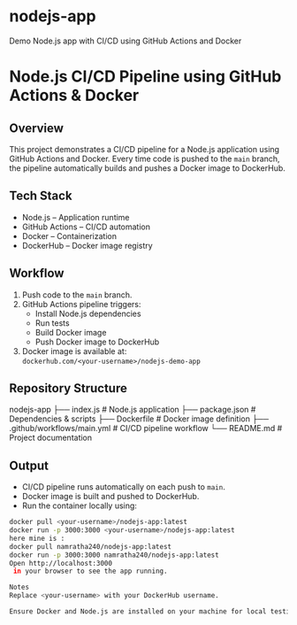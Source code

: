 # nodejs-app
Demo Node.js app with CI/CD using GitHub Actions and Docker
# Node.js CI/CD Pipeline using GitHub Actions & Docker

##  Overview
This project demonstrates a CI/CD pipeline for a Node.js application using GitHub Actions and Docker. Every time code is pushed to the `main` branch, the pipeline automatically builds and pushes a Docker image to DockerHub.

##  Tech Stack
- Node.js – Application runtime
- GitHub Actions – CI/CD automation
- Docker – Containerization
- DockerHub – Docker image registry

##  Workflow
1. Push code to the `main` branch.
2. GitHub Actions pipeline triggers:
   - Install Node.js dependencies
   - Run tests
   - Build Docker image
   - Push Docker image to DockerHub
3. Docker image is available at:  
   `dockerhub.com/<your-username>/nodejs-demo-app`

##  Repository Structure
nodejs-app
├── index.js # Node.js application
├── package.json # Dependencies & scripts
├── Dockerfile # Docker image definition
├── .github/workflows/main.yml # CI/CD pipeline workflow
└── README.md # Project documentation

##  Output
- CI/CD pipeline runs automatically on each push to `main`.
- Docker image is built and pushed to DockerHub.
- Run the container locally using:

```bash
docker pull <your-username>/nodejs-app:latest
docker run -p 3000:3000 <your-username>/nodejs-app:latest
here mine is :
docker pull namratha240/nodejs-app:latest
docker run -p 3000:3000 namratha240/nodejs-app:latest
Open http://localhost:3000
 in your browser to see the app running.

Notes
Replace <your-username> with your DockerHub username.

Ensure Docker and Node.js are installed on your machine for local testing.

